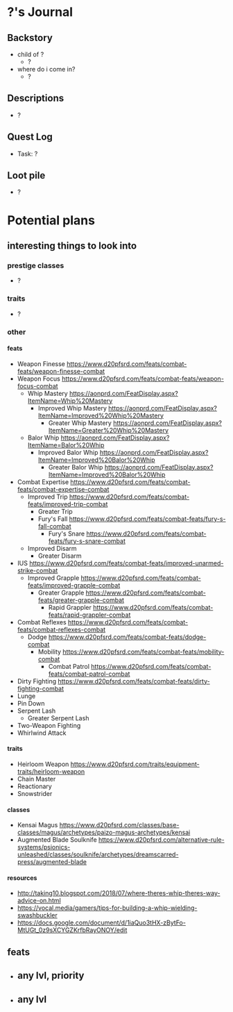 # ?'s Journal

## Backstory
- child of ?
    - ?
- where do i come in?
    - ?

## Descriptions
- ?

## Quest Log
- Task: ?

## Loot pile
- ?

# Potential plans
## interesting things to look into
### prestige classes
- ?

### traits
- ?

### other
#### feats
- Weapon Finesse https://www.d20pfsrd.com/feats/combat-feats/weapon-finesse-combat
- Weapon Focus https://www.d20pfsrd.com/feats/combat-feats/weapon-focus-combat
    - Whip Mastery https://aonprd.com/FeatDisplay.aspx?ItemName=Whip%20Mastery
        - Improved Whip Mastery https://aonprd.com/FeatDisplay.aspx?ItemName=Improved%20Whip%20Mastery
            - Greater Whip Mastery https://aonprd.com/FeatDisplay.aspx?ItemName=Greater%20Whip%20Mastery
    - Balor Whip https://aonprd.com/FeatDisplay.aspx?ItemName=Balor%20Whip
        - Improved Balor Whip https://aonprd.com/FeatDisplay.aspx?ItemName=Improved%20Balor%20Whip
            - Greater Balor Whip https://aonprd.com/FeatDisplay.aspx?ItemName=Improved%20Balor%20Whip
- Combat Expertise https://www.d20pfsrd.com/feats/combat-feats/combat-expertise-combat
    - Improved Trip https://www.d20pfsrd.com/feats/combat-feats/improved-trip-combat
        - Greater Trip
        - Fury's Fall https://www.d20pfsrd.com/feats/combat-feats/fury-s-fall-combat
            - Fury's Snare https://www.d20pfsrd.com/feats/combat-feats/fury-s-snare-combat
    - Improved Disarm
        - Greater Disarm
- IUS https://www.d20pfsrd.com/feats/combat-feats/improved-unarmed-strike-combat
    - Improved Grapple https://www.d20pfsrd.com/feats/combat-feats/improved-grapple-combat
        - Greater Grapple https://www.d20pfsrd.com/feats/combat-feats/greater-grapple-combat
            - Rapid Grappler https://www.d20pfsrd.com/feats/combat-feats/rapid-grappler-combat
- Combat Reflexes https://www.d20pfsrd.com/feats/combat-feats/combat-reflexes-combat
    - Dodge https://www.d20pfsrd.com/feats/combat-feats/dodge-combat
        - Mobility https://www.d20pfsrd.com/feats/combat-feats/mobility-combat
            - Combat Patrol https://www.d20pfsrd.com/feats/combat-feats/combat-patrol-combat
- Dirty Fighting https://www.d20pfsrd.com/feats/combat-feats/dirty-fighting-combat
- Lunge
- Pin Down
- Serpent Lash
    - Greater Serpent Lash
- Two-Weapon Fighting
- Whirlwind Attack

#### traits
- Heirloom Weapon https://www.d20pfsrd.com/traits/equipment-traits/heirloom-weapon
- Chain Master
- Reactionary
- Snowstrider

#### classes
- Kensai Magus https://www.d20pfsrd.com/classes/base-classes/magus/archetypes/paizo-magus-archetypes/kensai
- Augmented Blade Soulknife https://www.d20pfsrd.com/alternative-rule-systems/psionics-unleashed/classes/soulknife/archetypes/dreamscarred-press/augmented-blade

#### resources
- http://taking10.blogspot.com/2018/07/where-theres-whip-theres-way-advice-on.html
- https://vocal.media/gamers/tips-for-building-a-whip-wielding-swashbuckler
- https://docs.google.com/document/d/1iaQuo3tHX-zBytFo-MtUGt_0z9sXCYGZKrfbRayONOY/edit

## feats
- any lvl, priority
    -
- any lvl
    -
